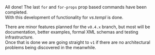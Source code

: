 All done! The last `for` and `for-props` prop based commands have been completed.  
With this development of functionality for _vs.templ_ is done.

There are minor features planned for the `v0.4.x` branch, but most will be documentation, better examples, formal XML schemas and testing infrastructure.  
Once that is done we are going straight to `v1` if there are no architectural problems being discovered in the meanwhile.
